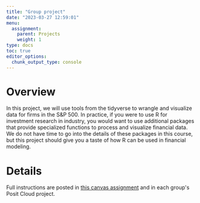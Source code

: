 ```yaml
---
title: "Group project"
date: "2023-03-27 12:59:01"
menu:
  assignment:
    parent: Projects
    weight: 1
type: docs
toc: true
editor_options: 
  chunk_output_type: console
---
```


# Overview

In this project, we will use tools from the tidyverse to wrangle and visualize data for firms in the S&P 500. In practice, if you were to use R for investment research in industry, you would want to use additional packages that provide specialized functions to process and visualize financial data. We do not have time to go into the details of these packages in this course, but this project should give you a taste of how R can be used in financial modeling.


# Details

Full instructions are posted in [this canvas assignment](https://canvas.cornell.edu/courses/50706/assignments/504071) and in each group's Posit Cloud project.
